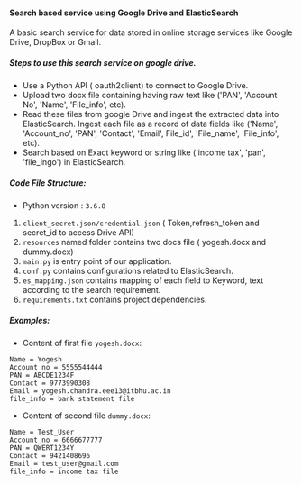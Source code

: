 #### Search based service using Google Drive and ElasticSearch
A basic search service for data stored in online storage services like Google Drive, DropBox or Gmail.
##### Steps to use this search service on google drive.
* Use a Python API ( oauth2client) to connect to Google Drive.
* Upload two docx file containing having raw text like ('PAN', 'Account No', 'Name', 'File_info', etc).
* Read these files from google Drive and ingest the extracted data into ElasticSearch.
  Ingest each file as a record of data fields like ('Name', 'Account_no', 'PAN', 'Contact', 'Email', File_id', 'File_name',
  'File_info', etc).
* Search based on Exact keyword or string like ('income tax', 'pan', 'file_ingo') in ElasticSearch.


##### Code File Structure:
* Python version : `3.6.8`
1. `client_secret.json/credential.json` ( Token,refresh_token and secret_id to access Drive API)
2. `resources` named folder contains two docs file ( yogesh.docx and dummy.docx)
3. `main.py` is entry point of our application.
4. `conf.py` contains configurations related to ElasticSearch.
5. `es_mapping.json` contains mapping of each field to Keyword, text according to the search requirement.
6. `requirements.txt` contains project dependencies.

##### Examples:
* Content of first file `yogesh.docx`:
```
Name = Yogesh
Account_no = 5555544444
PAN = ABCDE1234F
Contact = 9773990308
Email = yogesh.chandra.eee13@itbhu.ac.in 
file_info = bank statement file
```
* Content of second file `dummy.docx`:
```
Name = Test_User
Account_no = 6666677777
PAN = QWERT1234Y 
Contact = 9421408696
Email = test_user@gmail.com
file_info = income tax file
```
